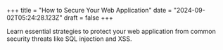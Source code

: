 +++
title = "How to Secure Your Web Application"
date = "2024-09-02T05:24:28.123Z"
draft = false
+++

  Learn essential strategies to protect your web application from common security threats like SQL injection and XSS.
        